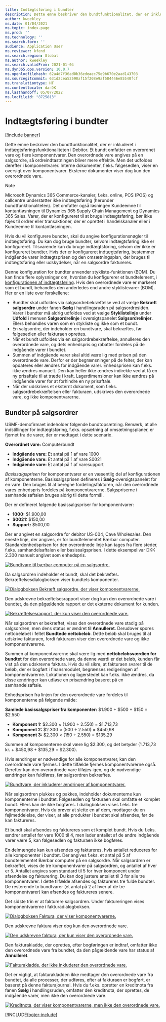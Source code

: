 ```yaml
---
title: Indtægtsføring i bundter
description: Dette emne beskriver den bundtfunktionalitet, der er inkluderet i indtægtsføringsfunktionaliteten i Debitor. Et bundt omfatter en overordnet vare og flere komponentvarer.
author: kweekley
ms.date: 01/04/2021
ms.topic: index-page
ms.prod: ''
ms.technology: ''
ms.search.form: ''
audience: Application User
ms.reviewer: kfend
ms.search.region: Global
ms.author: kweekley
ms.search.validFrom: 2021-01-04
ms.dyn365.ops.version: 10.0.7
ms.openlocfilehash: 62a4d7f36ad0b36edeaec75e9b670e2aad143703
ms.sourcegitcommit: 631d2cea52590af15f208e9af584446e85540fcf
ms.translationtype: HT
ms.contentlocale: da-DK
ms.lasthandoff: 05/07/2022
ms.locfileid: "8725813"
---
```

# <a name="revenue-recognition-bundles"></a>Indtægtsføring i bundter

[!include [banner](../includes/banner.md)]

Dette emne beskriver den bundtfunktionalitet, der er inkluderet i indtægtsføringsfunktionaliteten i Debitor. Et bundt omfatter en overordnet vare og flere komponentvarer. Den overordnede vare angives på en salgsordre, så ordreindtastningen bliver mere effektiv. Men det udfoldes derefter i komponentvarer. Interne dokumenter, f.eks. følgesedlen, viser en oversigt over komponentvarer. Eksterne dokumenter viser dog kun den overordnede vare.

> [!NOTE]
> Microsoft Dynamics 365 Commerce-kanaler, f.eks. online, POS (POS) og callcentre understøtter ikke indtægtsføring (herunder bundtfunktionaliteten). Det omfatter også løsningen Kundeemne til kontantløsningen til Dynamics 365 Supply Chain Management og Dynamics 365 Sales. Varer, der er konfigureret til at bruge indtægtsføring, bør ikke føjes til ordrer eller transaktioner, der er oprettet i handelskanaler eller i Kundeemne til kontantløsningen.

Hvis du vil konfigurere bundter, skal du angive konfigurationsnøgler til indtægtsføring. Du kan dog bruge bundter, selvom indtægtsføring ikke er konfigureret. Tilsvarende kan du bruge indtægtsføring, selvom der ikke er konfigureret bundter. Hvis der er konfigureret indtægtsføring, bestemmer indgående varer indtægtsprisen og den omsætningsplan, der bruges til indtægtsføring eller udskydelser, når en salgsordre faktureres.

Denne konfiguration for bundter anvender stykliste-funktionen (BOM). Du kan finde flere oplysninger om, hvordan du konfigurerer et bundtelement, i [konfigurationen af indtægtsføring](revenue-recognition-setup.md). Hvis den overordnede vare er markeret som et bundt, behandles den anderledes end andre styklistevarer (BOM). Her er en liste over forskellene:

- Bundter skal udfoldes via salgsordrebekræftelse ved at vælge **Bekræft salgsordre** under fanen **Sælg** i handlingsruden på salgsordresiden. Varer i bundter må aldrig udfoldes ved at vælge **Styklistelinje** under **Udfold** i menuen **Salgsordrelinje** i oversigtspanelet **Salgsordrelinjer**. Ellers behandles varen som en stykliste og ikke som et bundt.
- En salgsordre, der indeholder en bundtvare, skal bekræftes, før følgesedlen eller fakturaen oprettes.
- Når et bundt udfoldes via en salgsordrebekræftelse, annulleres den overordnede vare, og dets enhedspris og rabatter fordeles på de indgående varer i bundtet.
- Summen af indgående varer skal altid være lig med prisen på den overordnede vare. Derfor er der begrænsninger på de felter, der kan opdateres eller ændres for indgående varer. Enhedsprisen kan f.eks. ikke ændres manuelt. Den kan heller ikke ændres indirekte ved at få en ny prisaftale til at træde i kraft. Lagerdimensioner kan ikke ændres på indgående varer for at forhindre en ny prisaftale.
- Når der udskrives et eksternt dokument, som f.eks. salgsordrebekræftelsen eller fakturaen, udskrives den overordnede vare, og ikke komponentvarerne.

## <a name="bundles-on-sales-orders"></a>Bundter på salgsordrer

USMF-demofirmaet indeholder følgende bundtopsætning. Bemærk, at alle indstillinger for indtægtsføring, f.eks. opsætning af omsætningsplaner, er fjernet fra de varer, der er medtaget i dette scenario.

**Overordnet vare:** Computerbundt

- **Indgående vare:** Et antal på 1 af vare 1000
- **Indgående vare:** Et antal på 1 af vare S0021
- **Indgående vare:** Et antal på 1 af varesupport

*Basissalgsprisen* for komponentvarer er en væsentlig del af konfigurationen af komponenterne. Basissalgsprisen defineres i **Sælg**-oversigtspanelet for en vare. Den bruges til at beregne fordelingsfaktoren, når den overordnede vares enhedspris fordeles på komponentvarerne. Salgspriserne i samhandelsaftalen bruges aldrig til dette formål.

Der er defineret følgende basissalgspriser for komponentvarer:

- **1000:** $1.900,00
- **S0021:** $150,00
- **Support:** $500,00

Der er angivet en salgsordre for debitor US-004, Cave Wholesales. Den eneste linje, der angives, er for bundtelementet Bærbar computer. Standardenhedsprisen for den overordnede linje kan tages fra flere steder, f.eks. samhandelsaftalen eller basissalgsprisen. I dette eksempel var DKK 2.300 manuelt angivet som enhedspris.

[![Bundtvare til bærbar computer på en salgsordre.](./media/bundle-01.png)](./media/bundle-01.png)

Da salgsordren indeholder et bundt, skal det bekræftes. Bekræftelsesdialogboksen viser bundtets komponenter.

[![Dialogboksen Bekræft salgsordre, der viser komponentvarerne.](./media/bundle-02.png)](./media/bundle-02.png)

Den udskrevne bekræftelsesrapport viser dog kun den overordnede vare i bundtet, da den pågældende rapport er det eksterne dokument for kunden.

[![Bekræftelsesrapport, der kun viser den overordnede vare.](./media/bundle-03.png)](./media/bundle-03.png)

Når salgsordren er bekræftet, vises den overordnede vare stadig på salgsordren, men dens status er ændret til **Annulleret**. Derudover spores nettobeløbet i feltet **Bundtede nettobeløb**. Dette beløb skal bruges til at udskrive fakturaen, fordi fakturaen viser den overordnede vare og ikke komponentvarerne.

Summen af komponentvarerne skal være lig med **nettobeløbsværdien for bundtet** for den overordnede vare, da denne værdi er det beløb, kunden får vist på den udskrevne faktura. Hvis du vil sikre, at fakturaen svarer til de beløb, der er bogført i finansmodulet, begrænses redigeringen af komponentvarerne. Lokationen og lagerstedet kan f.eks. ikke ændres, da disse ændringer kan udløse en prisændring baseret på en samhandelsaftale.

Enhedsprisen fra linjen for den overordnede vare fordeles til komponenterne på følgende måde:

**Samlede basissalgspriser fra komponenter:** $1.900 + $500 + $150 = $2.550

- **Komponent 1:** $2.300 × (1.900 ÷ 2.550) = $1.713,73
- **Komponent 2:** $2.300 × (500 ÷ 2.550) = $450,98
- **Komponent 3:** $2.300 × (150 ÷ 2.550) = $135,29

Summen af komponenterne skal være lig $2.300, og det betyder (1.713,73 kr. + $450,98 + $135,29 = $2.300).

Hvis ændringer er nødvendige for alle komponentvarer, kan den overordnede vare fjernes. I dette tilfælde fjernes komponentvarerne også. Derefter kan den overordnede vare tilføjes igen, og de nødvendige ændringer kan fuldføres, før salgsordren bekræftes.

[![Bundtvare, der inkluderer ændringer af komponentvarer.](./media/bundle-04.png)](./media/bundle-04.png)

Når salgsordren plukkes og pakkes, indeholder dokumenterne kun komponenterne i bundtet. Følgesedlen og fakturaen skal omfatte et komplet bundt. Ellers kan de ikke bogføres. I dialogboksen vises f.eks. tre komponentvarer. Hvis du prøver at slette en af dem, modtager du en fejlmeddelelse, der viser, at alle produkter i bundtet skal afsendes, før de kan faktureres.

Et bundt skal afsendes og faktureres som et komplet bundt. Hvis du f.eks. ændrer antallet for vare 1000 til 4, men lader antallet af de andre indgående varer være 5, kan følgesedlen og fakturaen ikke bogføres.

En delmængde kan kun afsendes og faktureres, hvis antallet reduceres for alle komponenter i bundtet. Der angives f.eks. et antal på 5 af bundtelementet Bærbar computer på en salgsordre. Når salgsordren er bekræftet, vises de tre komponentvarer på salgsordren, og antallet af hver er 5. Antallet angives som standard til 5 for hver komponent under afsendelse og fakturering. Du kan dog justere antallet til 3 for alle tre komponentvarer. I dette tilfælde afsendes og faktureres tre fulde bundter. De resterende to bundtvarer (et antal på 2 af hver af de tre komponentvarer) kan afsendes og faktureres senere.

Det sidste trin er at fakturere salgsordren. Under faktureringen vises komponentvarerne i fakturadialogboksen.

[![Dialogboksen Faktura, der viser komponentvarerne.](./media/bundle-06.png)](./media/bundle-06.png)

Den udskrevne faktura viser dog kun den overordnede vare.
 
[![Den udskrevne faktura, der kun viser den overordnede vare.](./media/bundle-07.png)](./media/bundle-07.png)

Den fakturakladde, der oprettes, efter bogføringen er indtraf, omfatter ikke den overordnede vare fra bundtet, da den pågældende vare har status af **Annulleret**.

[![Fakturakladde, der ikke inkluderer den overordnede vare.](./media/bundle-08.png)](./media/bundle-08.png)

Det er vigtigt, at fakturakladden ikke medtager den overordnede vare fra bundtet, da alle processer, der udføres, efter at fakturaen er bogført, er baseret på denne fakturajournal. Hvis du f.eks. opretter en kreditnota fra fanen **Sælg** i handlingsruden, omfatter den kreditnota, der oprettes, de indgående varer, men ikke den overordnede vare.

[![Kreditnota, der viser komponentvarerne, men ikke den overordnede vare.](./media/bundle-09.png)](./media/bundle-09.png)


[!INCLUDE[footer-include](../../includes/footer-banner.md)]
